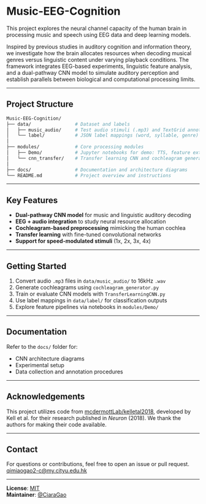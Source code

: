 # Music-EEG-Cognition

This project explores the neural channel capacity of the human brain in processing music and speech using EEG data and deep learning models.

Inspired by previous studies in auditory cognition and information theory, we investigate how the brain allocates resources when decoding musical genres versus linguistic content under varying playback conditions. The framework integrates EEG-based experiments, linguistic feature analysis, and a dual-pathway CNN model to simulate auditory perception and establish parallels between biological and computational processing limits.

---

## Project Structure

```bash
Music-EEG-Cognition/
├── data/                # Dataset and labels
│   ├── music_audio/     # Test audio stimuli (.mp3) and TextGrid annotations
│   └── label/           # JSON label mappings (word, syllable, genre)
│
├── modules/             # Core processing modules
│   ├── Demo/            # Jupyter notebooks for demo: TTS, feature extraction, prediction
│   └── cnn_transfer/    # Transfer learning CNN and cochleagram generator
│
├── docs/                # Documentation and architecture diagrams
└── README.md            # Project overview and instructions
```

---

## Key Features

- **Dual-pathway CNN model** for music and linguistic auditory decoding
- **EEG + audio integration** to study neural resource allocation
- **Cochleagram-based preprocessing** mimicking the human cochlea
- **Transfer learning** with fine-tuned convolutional networks
- **Support for speed-modulated stimuli** (1x, 2x, 3x, 4x)

---

## Getting Started

1. Convert audio `.mp3` files in `data/music_audio/` to 16kHz `.wav`
2. Generate cochleagrams using `cochleagram_generator.py`
3. Train or evaluate CNN models with `TransferLearningCNN.py`
4. Use label mappings in `data/label/` for classification outputs
5. Explore feature pipelines via notebooks in `modules/Demo/`

---

## Documentation

Refer to the `docs/` folder for:
- CNN architecture diagrams
- Experimental setup
- Data collection and annotation procedures

---

## Acknowledgements

This project utilizes code from [mcdermottLab/kelletal2018](https://github.com/mcdermottLab/kelletal2018), developed by Kell et al. for their research published in *Neuron* (2018). We thank the authors for making their code available.

---

## Contact

For questions or contributions, feel free to open an issue or pull request.
qimiaogao2-c@my.cityu.edu.hk

---

**License**: [MIT](LICENSE)  
**Maintainer**: [@CiaraGao](https://github.com/CiaraGao)
